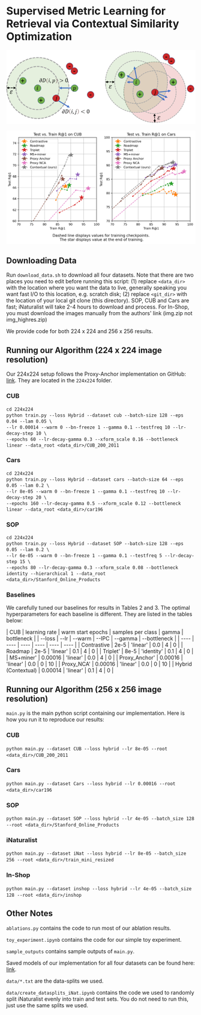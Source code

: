 # Supervised Metric Learning for Retrieval via Contextual Similarity Optimization

![](https://github.com/Chris210634/metric-learning-using-contextual-similarity/raw/main/figures/intuition.png)

![](https://github.com/Chris210634/metric-learning-using-contextual-similarity/raw/main/figures/rebuttal1.png)

## Downloading Data
Run `download_data.sh` to download all four datasets. Note that there are two places you need to edit before running this script: (1) replace `<data_dir>` with the location where you want the data to live, generally speaking you want fast I/O to this location, e.g. scratch disk; (2) replace `<git_dir>` with the location of your local git clone (this directory). SOP, CUB and Cars are fast; iNaturalist will take 2-4 hours to download and process. For In-Shop, you must download the images manually from the authors' link (img.zip not img_highres.zip)

We provide code for both 224 x 224 and 256 x 256 results.

## Running our Algorithm (224 x 224 image resolution)
Our 224x224 setup follows the Proxy-Anchor implementation on GitHub: [link](https://github.com/tjddus9597/Proxy-Anchor-CVPR2020). They are located in the `224x224` folder.

### CUB
```
cd 224x224
python train.py --loss Hybrid --dataset cub --batch-size 128 --eps 0.04 --lam 0.05 \
--lr 0.00014 --warm 0 --bn-freeze 1 --gamma 0.1 --testfreq 10 --lr-decay-step 10 \
--epochs 60 --lr-decay-gamma 0.3 --xform_scale 0.16 --bottleneck linear --data_root <data_dir>/CUB_200_2011
```
### Cars
```
cd 224x224
python train.py --loss Hybrid --dataset cars --batch-size 64 --eps 0.05 --lam 0.2 \
--lr 8e-05 --warm 0 --bn-freeze 1 --gamma 0.1 --testfreq 10 --lr-decay-step 20 \
--epochs 160 --lr-decay-gamma 0.5 --xform_scale 0.12 --bottleneck linear --data_root <data_dir>/car196
```
### SOP
```
cd 224x224
python train.py --loss Hybrid --dataset SOP --batch-size 128 --eps 0.05 --lam 0.2 \
--lr 6e-05 --warm 0 --bn-freeze 1 --gamma 0.1 --testfreq 5 --lr-decay-step 15 \
--epochs 80 --lr-decay-gamma 0.3 --xform_scale 0.08 --bottleneck identity --hierarchical 1 --data_root <data_dir>/Stanford_Online_Products
```
### Baselines
We carefully tuned our baselines for results in Tables 2 and 3. The optimal hyperparameters for each baseline is different. They are listed in the tables below:

| CUB | learning rate | warm start epochs | samples per class | gamma | bottleneck |
| --loss | --lr | --warm | --IPC | --gamma | --bottleneck |
| ---- | ---- | ---- | ---- | ---- | ---- |
| Contrastive  | 2e-5 | 'linear' | 0.0 | 4 | 0 | 
| Roadmap | 2e-5 | 'linear' | 0.1 | 4 | 0 | 
| Triplet' | 8e-5 | 'identity' | 0.1 | 4 | 0 | 
| MS+miner' | 0.00016 | 'linear' | 0.0 | 4 | 0 | 
| Proxy_Anchor' | 0.00016 | 'linear' | 0.0 |  0 |  10 | 
| Proxy_NCA' | 0.00016 | 'linear' |  0.0 |  0 |  10 | 
| Hybrid (Contextual) | 0.00014 | 'linear' |  0.1 |  4 |  0 | 

## Running our Algorithm (256 x 256 image resolution)
`main.py` is the main python script containing our implementation. Here is how you run it to reproduce our results:

### CUB
```python main.py --dataset CUB --loss hybrid --lr 8e-05 --root <data_dir>/CUB_200_2011```
### Cars
```python main.py --dataset Cars --loss hybrid --lr 0.00016 --root <data_dir>/car196```
### SOP
```python main.py --dataset SOP --loss hybrid --lr 4e-05 --batch_size 128 --root <data_dir>/Stanford_Online_Products```
### iNaturalist
```python main.py --dataset iNat --loss hybrid --lr 8e-05 --batch_size 256 --root <data_dir>/train_mini_resized```
### In-Shop
```python main.py --dataset inshop --loss hybrid --lr 4e-05 --batch_size 128 --root <data_dir>/inshop```

## Other Notes
`ablations.py` contains the code to run most of our ablation results. 

`toy_experiment.ipynb` contains the code for our simple toy experiment.

`sample_outputs` contains sample outputs of `main.py`.

Saved models of our implementation for all four datasets can be found here: [link](https://github.com/Chris210634/metric-learning-using-contextual-similarity/releases/tag/v1.0.0).

`data/*.txt` are the data-splits we used.

`data/create_datasplits_iNat.ipynb` contains the code we used to randomly split iNaturalist evenly into train and test sets. You do not need to run this, just use the same splits we used.
